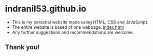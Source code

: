 # indranil53.github.io
- This is my personal website made using HTML, CSS and JavaScript.
- The entire website is based of one webpage: [index.html](index.html)
- Any further suggestions and recommendations are welcome.

## Thank you!
